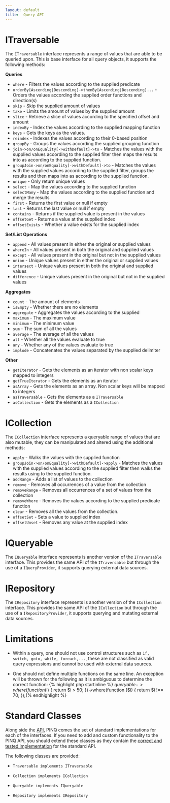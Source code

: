```yaml
---
layout: default
title:  Query API
---
```

ITraversable
============

The `ITraversable` interface represents a range of values that are able to be queried upon.
This is base interface for all query objects, it supports the following methods:

**Queries**

 - `where` - Filters the values according to the supplied predicate
 - `orderBy[Ascending|Descending]->thenBy[Ascending|Descending]...` -
    Orders the values according the supplied order functions and direction(s)
 - `skip` - Skip the supplied amount of values
 - `take` - Limits the amount of values by the supplied amount
 - `slice` - Retrieve a slice of values according to the specified offset and amount
 - `indexBy` - Index the values according to the supplied mapping function
 - `keys` - Gets the keys as the values.
 - `reindex` - Indexes the values according to their 0-based position
 - `groupBy` - Groups the values according the supplied grouping function
 - `join->on/onEquality[->withDefault]->to` - Matches the values with the supplied values according to the supplied filter
   then maps the results into as according to the supplied function.
 - `groupJoin->on/onEquality[->withDefault]->to` - Matches the values with the supplied values according to the supplied filter,
   groups the results and then maps into as according to the supplied function.
 - `unique` - Only return unique values
 - `select` - Map the values according to the supplied function
 - `selectMany` - Map the values according to the supplied function and merge the results
 - `first` - Returns the first value or null if empty
 - `last` - Returns the last value or null if empty
 - `contains` - Returns if the supplied value is present in the values
 - `offsetGet` - Returns a value at the supplied index
 - `offsetExists` - Whether a value exists for the supplied index


**Set/List Operations**

 - `append` - All values present in either the original or supplied values
 - `whereIn` - All values present in both the original and supplied values
 - `except` - All values present in the original but not in the supplied values
 - `union` - Unique values present in either the original or supplied values
 - `intersect` - Unique values present in both the original and supplied values
 - `difference` - Unique values present in the original but not in the supplied values

**Aggregates**

 - `count` - The amount of elements
 - `isEmpty` - Whether there are no elements
 - `aggregate` - Aggregates the values according to the supplied
 - `maximum` - The maximum value
 - `minimum` - The minimum value
 - `sum` - The sum of all the values
 - `average` - The average of all the values
 - `all` - Whether all the values evaluate to true
 - `any` - Whether any of the values evaluate to true
 - `implode` - Concatenates the values separated by the supplied delimiter

**Other**

 - `getIterator` - Gets the  elements as an iterator with non scalar keys mapped to integers
 - `getTrueIterator` - Gets the elements as an iterator
 - `asArray` - Gets the elements as an array. Non scalar keys will be mapped to integers
 - `asTraversable` - Gets the elements as a `ITraversable`
 - `asCollection` - Gets the elements as a `ICollection`

ICollection
===========

The `ICollection` interface represents a queryable range of values that are also mutable, 
they can be manipulated and altered using the additional methods:

 - `apply` - Walks the values with the supplied function
 - `groupJoin->on/onEquality[->withDefault]->apply` - Matches the values with the supplied values according to the supplied filter
   then walks the results using to the supplied function.
 - `addRange` - Adds a list of values to the collection
 - `remove` - Removes all occurrences of a value from the collection
 - `removeRange` - Removes all occurrences of a set of values from the collection
 - `removeWhere` - Removes the values according to the supplied predicate function
 - `clear` - Removes all the values from the collection.
 - `offsetSet` - Sets a value to supplied index
 - `offsetUnset` - Removes any value at the supplied index

IQueryable 
==========

The `IQueryable` interface represents is another version of the `ITraversable` interface.
This provides the same API of the `ITraversable` but through the use of a `IQueryProvider`,
it supports querying external data sources.

IRepository 
===========

The `IRepository` interface represents is another version of the `ICollection` interface.
This provides the same API of the `ICollection` but through the use of a `IRepositoryProvider`,
it supports querying and mutating external data sources.


Limitations
===========

 - Within a query, one should not use control structures such as `if, switch, goto, while, foreach,...`, 
   these are not classified as valid query expressions and cannot be used with external data sources.

 - One should not define multiple functions on the same line. An exception will be thrown for the following
   as it is ambiguous to determine the correct function:
   {% highlight php startinline %}
   $queryable->where(function ($i) { return $i > 50; })->where(function ($i) { return $i !== 70; });{% endhighlight %}


Standard Classes
================

Along side the [API](api.html), PINQ comes the set of standard implementations for each of
the interfaces. If you need to add and custom functionality to the PINQ API, you should extend
these classes as they contain the [correct and tested implementation](details.html) for the 
standard API.

The following classes are provided:

 - `Traversable implements ITraversable`

 - `Collection implements ICollection`

 - `Queryable implements IQueryable`

 - `Repository implements IRepository`
